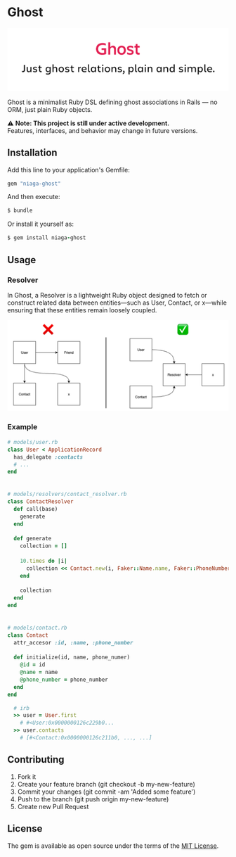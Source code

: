 # Ghost
![logo](./images/ghost.png)

Ghost is a minimalist Ruby DSL defining ghost associations in Rails — no ORM, just plain Ruby objects.

⚠️ **Note: This project is still under active development.**  
Features, interfaces, and behavior may change in future versions.

## Installation
Add this line to your application's Gemfile:
```ruby
gem "niaga-ghost"
```
And then execute:
```ruby
$ bundle
```
Or install it yourself as:
```ruby
$ gem install niaga-ghost
```

## Usage

### Resolver
In Ghost, a Resolver is a lightweight Ruby object designed to fetch or construct related data between entities—such as User, Contact, or x—while ensuring that these entities remain loosely coupled.

![diagram](./images/diagram.png)

### Example

```ruby
# models/user.rb
class User < ApplicationRecord
  has_delegate :contacts
  # ...
end


# models/resolvers/contact_resolver.rb
class ContactResolver
  def call(base)
    generate
  end

  def generate
    collection = []

    10.times do |i|
      collection << Contact.new(i, Faker::Name.name, Faker::PhoneNumber.cell_phone)
    end

    collection
  end
end


# models/contact.rb
class Contact
  attr_accesor :id, :name, :phone_number

  def initialize(id, name, phone_numer)
    @id = id
    @name = name
    @phone_number = phone_number
  end
end
```

```ruby
  # irb
  >> user = User.first
    # #<User:0x0000000126c229b0...
  >> user.contacts
    # [#<Contact:0x0000000126c211b0, ..., ...]
```


## Contributing
1. Fork it
2. Create your feature branch (git checkout -b my-new-feature)
3. Commit your changes (git commit -am 'Added some feature')
4. Push to the branch (git push origin my-new-feature)
5. Create new Pull Request

## License

The gem is available as open source under the terms of the [MIT License](https://opensource.org/licenses/MIT).